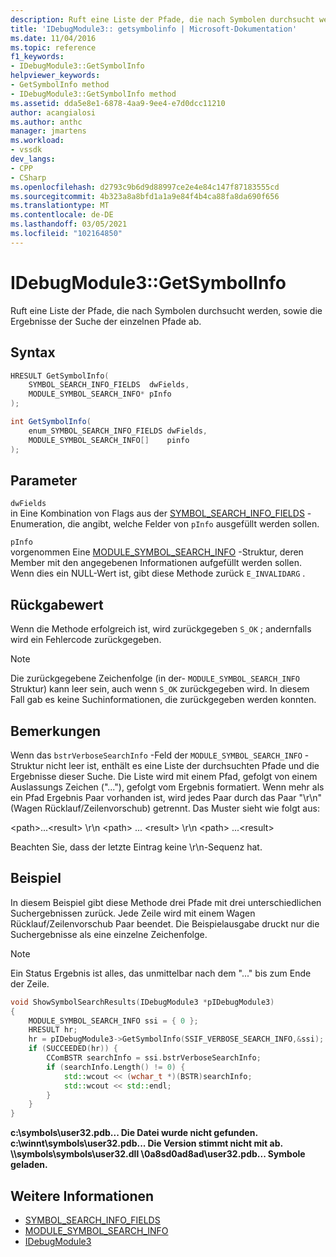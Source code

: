 ```yaml
---
description: Ruft eine Liste der Pfade, die nach Symbolen durchsucht werden, sowie die Ergebnisse der Suche der einzelnen Pfade ab.
title: 'IDebugModule3:: getsymbolinfo | Microsoft-Dokumentation'
ms.date: 11/04/2016
ms.topic: reference
f1_keywords:
- IDebugModule3::GetSymbolInfo
helpviewer_keywords:
- GetSymbolInfo method
- IDebugModule3::GetSymbolInfo method
ms.assetid: dda5e8e1-6878-4aa9-9ee4-e7d0dcc11210
author: acangialosi
ms.author: anthc
manager: jmartens
ms.workload:
- vssdk
dev_langs:
- CPP
- CSharp
ms.openlocfilehash: d2793c9b6d9d88997ce2e4e84c147f87183555cd
ms.sourcegitcommit: 4b323a8a8bfd1a1a9e84f4b4ca88fa8da690f656
ms.translationtype: MT
ms.contentlocale: de-DE
ms.lasthandoff: 03/05/2021
ms.locfileid: "102164850"
---
```

# <a name="idebugmodule3getsymbolinfo"></a>IDebugModule3::GetSymbolInfo
Ruft eine Liste der Pfade, die nach Symbolen durchsucht werden, sowie die Ergebnisse der Suche der einzelnen Pfade ab.

## <a name="syntax"></a>Syntax

```cpp
HRESULT GetSymbolInfo(
    SYMBOL_SEARCH_INFO_FIELDS  dwFields,
    MODULE_SYMBOL_SEARCH_INFO* pInfo
);
```

```csharp
int GetSymbolInfo(
    enum_SYMBOL_SEARCH_INFO_FIELDS dwFields,
    MODULE_SYMBOL_SEARCH_INFO[]    pinfo
);
```

## <a name="parameters"></a>Parameter
`dwFields`\
in Eine Kombination von Flags aus der [SYMBOL_SEARCH_INFO_FIELDS](../../../extensibility/debugger/reference/symbol-search-info-fields.md) -Enumeration, die angibt, welche Felder von `pInfo` ausgefüllt werden sollen.

`pInfo`\
vorgenommen Eine [MODULE_SYMBOL_SEARCH_INFO](../../../extensibility/debugger/reference/module-symbol-search-info.md) -Struktur, deren Member mit den angegebenen Informationen aufgefüllt werden sollen. Wenn dies ein NULL-Wert ist, gibt diese Methode zurück `E_INVALIDARG` .

## <a name="return-value"></a>Rückgabewert
Wenn die Methode erfolgreich ist, wird zurückgegeben `S_OK` ; andernfalls wird ein Fehlercode zurückgegeben.

> [!NOTE]
> Die zurückgegebene Zeichenfolge (in der- `MODULE_SYMBOL_SEARCH_INFO` Struktur) kann leer sein, auch wenn `S_OK` zurückgegeben wird. In diesem Fall gab es keine Suchinformationen, die zurückgegeben werden konnten.

## <a name="remarks"></a>Bemerkungen
Wenn das `bstrVerboseSearchInfo` -Feld der `MODULE_SYMBOL_SEARCH_INFO` -Struktur nicht leer ist, enthält es eine Liste der durchsuchten Pfade und die Ergebnisse dieser Suche. Die Liste wird mit einem Pfad, gefolgt von einem Auslassungs Zeichen ("..."), gefolgt vom Ergebnis formatiert. Wenn mehr als ein Pfad Ergebnis Paar vorhanden ist, wird jedes Paar durch das Paar "\r\n" (Wagen Rücklauf/Zeilenvorschub) getrennt. Das Muster sieht wie folgt aus:

\<path>...\<result> \r\n \<path> ... \<result> \r\n \<path> ...\<result>

Beachten Sie, dass der letzte Eintrag keine \r\n-Sequenz hat.

## <a name="example"></a>Beispiel
In diesem Beispiel gibt diese Methode drei Pfade mit drei unterschiedlichen Suchergebnissen zurück. Jede Zeile wird mit einem Wagen Rücklauf/Zeilenvorschub Paar beendet. Die Beispielausgabe druckt nur die Suchergebnisse als eine einzelne Zeichenfolge.

> [!NOTE]
> Ein Status Ergebnis ist alles, das unmittelbar nach dem "..." bis zum Ende der Zeile.

```cpp
void ShowSymbolSearchResults(IDebugModule3 *pIDebugModule3)
{
    MODULE_SYMBOL_SEARCH_INFO ssi = { 0 };
    HRESULT hr;
    hr = pIDebugModule3->GetSymbolInfo(SSIF_VERBOSE_SEARCH_INFO,&ssi);
    if (SUCCEEDED(hr)) {
        CComBSTR searchInfo = ssi.bstrVerboseSearchInfo;
        if (searchInfo.Length() != 0) {
            std::wcout << (wchar_t *)(BSTR)searchInfo;
            std::wcout << std::endl;
        }
    }
}
```

**c:\symbols\user32.pdb... Die Datei wurde nicht gefunden.** 
 **c:\winnt\symbols\user32.pdb... Die Version stimmt nicht mit ab.** 
 **\\\symbols\symbols\user32.dll \0a8sd0ad8ad\user32.pdb... Symbole geladen.**

## <a name="see-also"></a>Weitere Informationen

- [SYMBOL_SEARCH_INFO_FIELDS](../../../extensibility/debugger/reference/symbol-search-info-fields.md)
- [MODULE_SYMBOL_SEARCH_INFO](../../../extensibility/debugger/reference/module-symbol-search-info.md)
- [IDebugModule3](../../../extensibility/debugger/reference/idebugmodule3.md)
